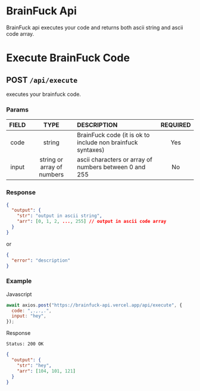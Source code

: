 # BrainFuck Api

BrainFuck api executes your code and returns both ascii string and ascii code array.

# Execute BrainFuck Code

## **POST** `/api/execute`

executes your brainfuck code.

### Params

| FIELD |            TYPE            | DESCRIPTION                                                 | REQUIRED |
| :---: | :------------------------: | :---------------------------------------------------------- | :------: |
| code  |           string           | BrainFuck code (it is ok to include non brainfuck syntaxes) |   Yes    |
| input | string or array of numbers | ascii characters or array of numbers between 0 and 255      |    No    |

### Response

```json
{
  "output": {
    "str": "output in ascii string",
    "arr": [0, 1, 2, ..., 255] // output in ascii code array
  }
}
```

or

```json
{
  "error": "description"
}
```

### Example

Javascript

```js
await axios.post("https://brainfuck-api.vercel.app/api/execute", {
  code: ",.,.,.",
  input: "hey",
});
```

Response

```
Status: 200 OK
```

```json
{
  "output": {
    "str": "hey",
    "arr": [104, 101, 121]
  }
}
```
